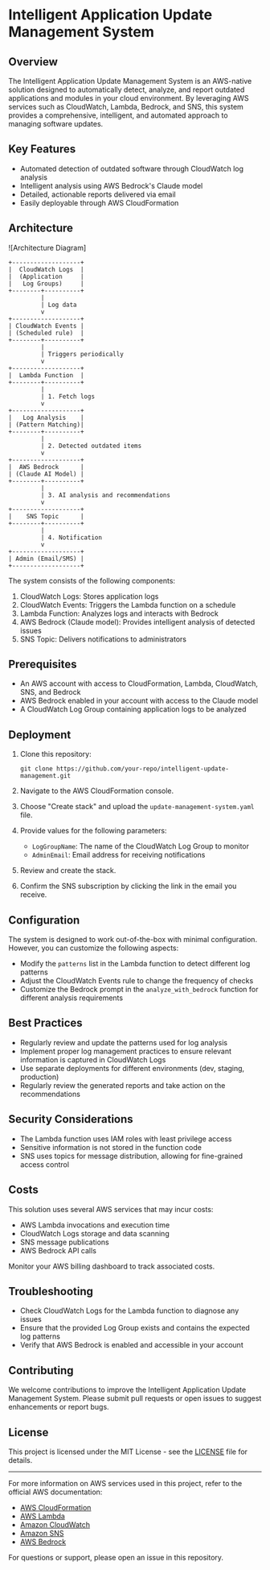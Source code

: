 # Intelligent Application Update Management System

## Overview

The Intelligent Application Update Management System is an AWS-native solution designed to automatically detect, analyze, and report outdated applications and modules in your cloud environment. By leveraging AWS services such as CloudWatch, Lambda, Bedrock, and SNS, this system provides a comprehensive, intelligent, and automated approach to managing software updates.

## Key Features

- Automated detection of outdated software through CloudWatch log analysis
- Intelligent analysis using AWS Bedrock's Claude model
- Detailed, actionable reports delivered via email
- Easily deployable through AWS CloudFormation

## Architecture

![Architecture Diagram]

```
+-------------------+
|  CloudWatch Logs  |
|  (Application     |
|   Log Groups)     |
+--------+----------+
         |
         | Log data
         v
+-------------------+
| CloudWatch Events |
| (Scheduled rule)  |
+--------+----------+
         |
         | Triggers periodically
         v
+-------------------+
|  Lambda Function  |
+--------+----------+
         |
         | 1. Fetch logs
         v
+-------------------+
|   Log Analysis    |
| (Pattern Matching)|
+--------+----------+
         |
         | 2. Detected outdated items
         v
+-------------------+
|  AWS Bedrock      |
| (Claude AI Model) |
+--------+----------+
         |
         | 3. AI analysis and recommendations
         v
+-------------------+
|    SNS Topic      |
+--------+----------+
         |
         | 4. Notification
         v
+-------------------+
| Admin (Email/SMS) |
+-------------------+
```

The system consists of the following components:

1. CloudWatch Logs: Stores application logs
2. CloudWatch Events: Triggers the Lambda function on a schedule
3. Lambda Function: Analyzes logs and interacts with Bedrock
4. AWS Bedrock (Claude model): Provides intelligent analysis of detected issues
5. SNS Topic: Delivers notifications to administrators

## Prerequisites

- An AWS account with access to CloudFormation, Lambda, CloudWatch, SNS, and Bedrock
- AWS Bedrock enabled in your account with access to the Claude model
- A CloudWatch Log Group containing application logs to be analyzed

## Deployment

1. Clone this repository:
   ```
   git clone https://github.com/your-repo/intelligent-update-management.git
   ```

2. Navigate to the AWS CloudFormation console.

3. Choose "Create stack" and upload the `update-management-system.yaml` file.

4. Provide values for the following parameters:
   - `LogGroupName`: The name of the CloudWatch Log Group to monitor
   - `AdminEmail`: Email address for receiving notifications

5. Review and create the stack.

6. Confirm the SNS subscription by clicking the link in the email you receive.

## Configuration

The system is designed to work out-of-the-box with minimal configuration. However, you can customize the following aspects:

- Modify the `patterns` list in the Lambda function to detect different log patterns
- Adjust the CloudWatch Events rule to change the frequency of checks
- Customize the Bedrock prompt in the `analyze_with_bedrock` function for different analysis requirements

## Best Practices

- Regularly review and update the patterns used for log analysis
- Implement proper log management practices to ensure relevant information is captured in CloudWatch Logs
- Use separate deployments for different environments (dev, staging, production)
- Regularly review the generated reports and take action on the recommendations

## Security Considerations

- The Lambda function uses IAM roles with least privilege access
- Sensitive information is not stored in the function code
- SNS uses topics for message distribution, allowing for fine-grained access control

## Costs

This solution uses several AWS services that may incur costs:

- AWS Lambda invocations and execution time
- CloudWatch Logs storage and data scanning
- SNS message publications
- AWS Bedrock API calls

Monitor your AWS billing dashboard to track associated costs.

## Troubleshooting

- Check CloudWatch Logs for the Lambda function to diagnose any issues
- Ensure that the provided Log Group exists and contains the expected log patterns
- Verify that AWS Bedrock is enabled and accessible in your account

## Contributing

We welcome contributions to improve the Intelligent Application Update Management System. Please submit pull requests or open issues to suggest enhancements or report bugs.

## License

This project is licensed under the MIT License - see the [LICENSE](LICENSE) file for details.

---

For more information on AWS services used in this project, refer to the official AWS documentation:

- [AWS CloudFormation](https://docs.aws.amazon.com/cloudformation/)
- [AWS Lambda](https://docs.aws.amazon.com/lambda/)
- [Amazon CloudWatch](https://docs.aws.amazon.com/cloudwatch/)
- [Amazon SNS](https://docs.aws.amazon.com/sns/)
- [AWS Bedrock](https://docs.aws.amazon.com/bedrock/)

For questions or support, please open an issue in this repository.

